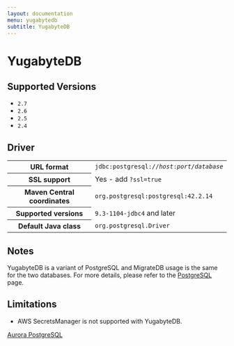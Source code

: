 ```yaml
---
layout: documentation
menu: yugabytedb
subtitle: YugabyteDB
---
```


# YugabyteDB

## Supported Versions

- `2.7`
- `2.6`
- `2.5`
- `2.4`

## Driver

<table class="table">
<tr>
<th>URL format</th>
<td><code>jdbc:postgresql://<i>host</i>:<i>port</i>/<i>database</i></code></td>
</tr>
<tr>
<th>SSL support</th>
<td>Yes - add <code>?ssl=true</code></td>
</tr>
<tr>
<th>Maven Central coordinates</th>
<td><code>org.postgresql:postgresql:42.2.14</code></td>
</tr>
<tr>
<th>Supported versions</th>
<td><code>9.3-1104-jdbc4</code> and later</td>
</tr>
<tr>
<th>Default Java class</th>
<td><code>org.postgresql.Driver</code></td>
</tr>
</table>

## Notes

YugabyteDB is a variant of PostgreSQL and MigrateDB usage is the same for the two databases. For more details,
please refer to the [PostgreSQL](/migratedb/documentation/database/postgresql) page.

## Limitations

- AWS SecretsManager is not supported with YugabyteDB.

<p class="next-steps">
    <a class="btn btn-primary" href="/migratedb/documentation/database/aurora-postgresql">Aurora PostgreSQL <i class="fa fa-arrow-right"></i></a>
</p>
